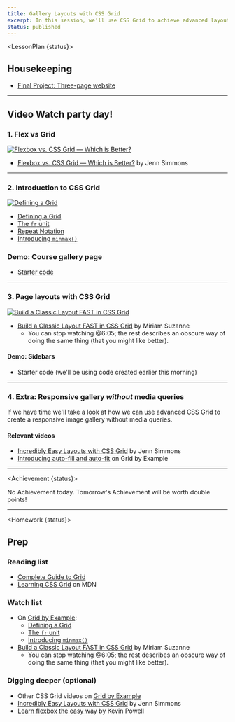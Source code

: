 ```yaml
---
title: Gallery Layouts with CSS Grid
excerpt: In this session, we'll use CSS Grid to achieve advanced layouts.
status: published
---
```

<script>
	import Homework from "$lib/components/Homework.svelte";
	import LessonPlan from "$lib/components/LessonPlan.svelte";
	import LabTime from "$lib/components/LabTime.svelte";
	import Achievement from "$lib/components/Achievement.svelte";
</script>

<LessonPlan {status}>

## Housekeeping
- [Final Project: Three-page website](/courses/cpnt-260/assessments/final-project)

---

## Video Watch party day!

### 1. Flex vs Grid
[![Flexbox vs. CSS Grid — Which is Better?](/images/lessons/flex-vs-grid.png)](https://youtu.be/hs3piaN4b5I)
- [Flexbox vs. CSS Grid — Which is Better?](https://youtu.be/hs3piaN4b5I) by Jenn Simmons

---

### 2. Introduction to CSS Grid
[![Defining a Grid](/images/lessons/intro-to-grid.png)](https://gridbyexample.com/video/)
- [Defining a Grid](https://gridbyexample.com/video/series-define-a-grid/)
- [The `fr` unit](https://gridbyexample.com/video/series-the-fr-unit/)
- [Repeat Notation](https://gridbyexample.com/video/series-repeat/)
- [Introducing `minmax()`](https://gridbyexample.com/video/series-minmax/)

### Demo: Course gallery page
- [Starter code](https://github.com/sait-wbdv/dailies-w23/tree/main/2023-02-02-css-grid/01-gallery-starter)

---

### 3. Page layouts with CSS Grid
[![Build a Classic Layout FAST in CSS Grid](/images/lessons/grid-site-layout.png)](https://youtu.be/KOvGeFUHAC0)
- [Build a Classic Layout FAST in CSS Grid](https://youtu.be/KOvGeFUHAC0) by Miriam Suzanne
    - You can stop watching @6:05; the rest describes an obscure way of doing the same thing (that you might like better).

#### Demo: Sidebars
- Starter code (we'll be using code created earlier this morning)

---

### 4. Extra: Responsive gallery _without_ media queries
If we have time we'll take a look at how we can use advanced CSS Grid to create a responsive image gallery without media queries.

#### Relevant videos
- [Incredibly Easy Layouts with CSS Grid](https://youtu.be/tFKrK4eAiUQ) by Jenn Simmons
- [Introducing auto-fill and auto-fit](https://gridbyexample.com/video/series-auto-fill-auto-fit/) on Grid by Example

</LessonPlan>

---

<Achievement {status}>

No Achievement today. Tomorrow's Achievement will be worth double points!

</Achievement>

---

<Homework {status}>

## Prep
### Reading list
- [Complete Guide to Grid](https://css-tricks.com/snippets/css/complete-guide-grid/)
- [Learning CSS Grid](https://developer.mozilla.org/en-US/docs/Learn/CSS/CSS_layout/Grids) on MDN

### Watch list
- On [Grid by Example](https://gridbyexample.com/):
    - [Defining a Grid](https://gridbyexample.com/video/series-define-a-grid/)
    - [The `fr` unit](https://gridbyexample.com/video/series-the-fr-unit/)
    - [Introducing `minmax()`](https://gridbyexample.com/video/series-minmax/)
- [Build a Classic Layout FAST in CSS Grid](https://youtu.be/KOvGeFUHAC0) by Miriam Suzanne
    - You can stop watching @6:05; the rest describes an obscure way of doing the same thing (that you might like better).

### Digging deeper (optional)
- Other CSS Grid videos on [Grid by Example](https://gridbyexample.com/video/)
- [Incredibly Easy Layouts with CSS Grid](https://youtu.be/tFKrK4eAiUQ) by Jenn Simmons
- [Learn flexbox the easy way](https://www.youtube.com/watch?v=u044iM9xsWU) by Kevin Powell

</Homework>
